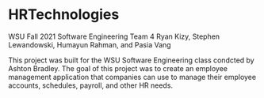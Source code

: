 # HRTechnologies
WSU Fall 2021 Software Engineering Team 4
Ryan Kizy, Stephen Lewandowski, Humayun Rahman, and Pasia Vang

This project was built for the WSU Software Engineering class condcted by Ashton Bradley. The goal of this project was to create an
employee management application that companies can use to manage their employee accounts, schedules, payroll, and other HR needs.
